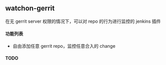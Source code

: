 ## watchon-gerrit
在无 gerrit server 权限的情况下，可以对 repo 的行为进行监控的 jenkins 插件

#### 功能列表
+  自由添加任意 gerrit repo，监控任意合入的 change

#### TODO
